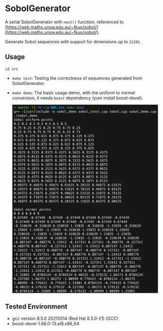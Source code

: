 # SobolGenerator

A serial SobolGenerator with `next()` function, referenced to [https://web.maths.unsw.edu.au/~fkuo/sobol/](https://web.maths.unsw.edu.au/~fkuo/sobol/).

Generate Sobol sequences with support for dimensions up to `21201`.

## Usage

`cd src`

+ `make test`:  Testing the correctness of sequences generated from SobolGenerator.

+ `make demo`: The basic usage demo, with the uniform to normal conversion, it needs `boost` dependency (yum install boost-devel).

  ![out](imgs/out.png)

## Tested Environment

+ gcc version 8.5.0 20210514 (Red Hat 8.5.0-21) (GCC)
+ boost-devel-1.66.0-13.el8.x86_64
